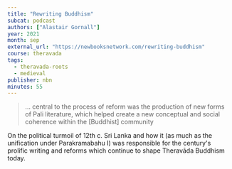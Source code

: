```yaml
---
title: "Rewriting Buddhism"
subcat: podcast
authors: ["Alastair Gornall"]
year: 2021
month: sep
external_url: "https://newbooksnetwork.com/rewriting-buddhism"
course: theravada
tags: 
  - theravada-roots
  - medieval
publisher: nbn
minutes: 55
---
```


> … central to the process of reform was the production of new forms of Pali literature, which helped create a new conceptual and social coherence within the [Buddhist] community

On the political turmoil of 12th c. Sri Lanka and how it (as much as the unification under Parakramabahu I) was responsible for the century's prolific writing and reforms which continue to shape Theravāda Buddhism today.


